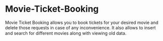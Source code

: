 # Movie-Ticket-Booking
Movie Ticket Booking allows you to book tickets for your desired movie and delete those requests in case of any inconvenience. It also allows to insert and search for diﬀerent movies along with viewing old data.
